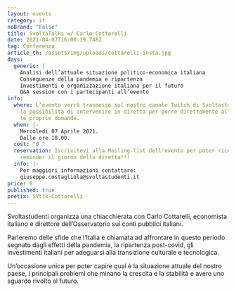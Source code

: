 ```yaml
---
layout: events
category: it
noBrand: "False"
title: SvoltaTalks w/ Carlo Cottarelli
date: 2021-04-07T16:00:19.748Z
tag: Conferenza
article_th: /assets/img/uploads/cottarelli-insta.jpg
days:
  generic: |
    Analisi dell’attuale situazione politico-economica italiana
    Conseguenze della pandemia e ripartenza
    Investimenti e organizzazione italiana per il futuro
    Q&A session con i partecipanti all’evento
info:
  where: L’evento verrà trasmesso sul nostro canale Twitch di Svoltastudenti, con
    la possibilità di intervenire in diretta per porre direttamente all’ospite
    le proprie domande.
  when: |-
    Mercoledì 07 Aprile 2021.
    Dalle ore 18.00.
  cost: "0 "
  reservation: Iscrivitevi alla Mailing-list dell'evento per poter ricevere un
    reminder il giorno della diretta!!!
  info: |-
    Per maggiori informazioni contattare:
    giuseppe.costagliola@svoltastudenti.it
price: 0
published: true
pretix: SVtlk-Cottarelli
---
```

Svoltastudenti organizza una chiacchierata con Carlo Cottarelli, economista italiano e direttore dell’Osservatorio sui conti pubblici italiani.

Parleremo delle sfide che l’Italia è chiamata ad affrontare in questo periodo segnato dagli effetti della pandemia, la ripartenza post-covid, gli investimenti italiani per adeguarsi alla transizione culturale e tecnologica.

Un’occasione unica per poter capire qual è la situazione attuale del nostro paese, i principali problemi che minano la crescita e la stabilità e avere uno sguardo rivolto al futuro.